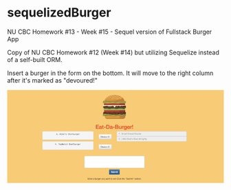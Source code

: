 # sequelizedBurger
NU CBC Homework #13 - Week #15 - Sequel version of Fullstack Burger App

Copy of NU CBC Homework #12 (Week #14) but utilizing Sequelize instead of a self-built ORM.

Insert a burger in the form on the bottom. It will move to the right column after it's marked as "devoured!"

![screen shot 1](/public/assets/images/screen1.png)
